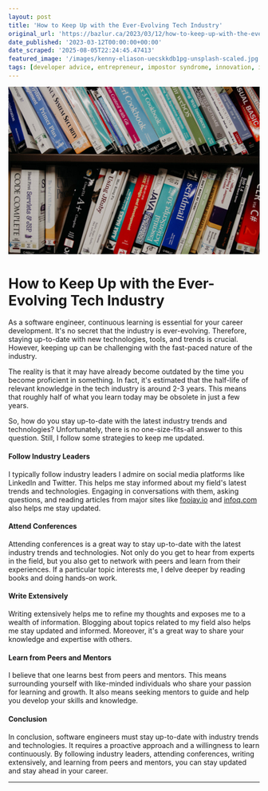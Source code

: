 ```yaml
---
layout: post
title: 'How to Keep Up with the Ever-Evolving Tech Industry'
original_url: 'https://bazlur.ca/2023/03/12/how-to-keep-up-with-the-ever-evolving-tech-industry/'
date_published: '2023-03-12T00:00:00+00:00'
date_scraped: '2025-08-05T22:24:45.47413'
featured_image: '/images/kenny-eliason-uecskkdb1pg-unsplash-scaled.jpg'
tags: [developer advice, entrepreneur, impostor syndrome, innovation, interview, java expert, mentorship, overcoming challenges, programming journey, software industry, adaptability, agile, architecture, career, collaboration, development, devops, engineering, java, jvm, leadership, learning, openjdk, performance, programming, software, technology, careers, community, developers, continuous learning, industry trends, knowledge acquisition, learning strategies, mentoring, networking, professional development, skill development, software engineering, tech industry, canada, conference, confoo, montreal, trip reports, optional, asm, bytecbuddy, bytecode, javaassist, javagent]
---
```


![](images/kenny-eliason-uecskkdb1pg-unsplash-scaled.jpg)

How to Keep Up with the Ever-Evolving Tech Industry
===================================================

As a software engineer, continuous learning is essential for your career development. It's no secret that the industry is ever-evolving. Therefore, staying up-to-date with new technologies, tools, and trends is crucial. However, keeping up can be challenging with the fast-paced nature of the industry.

The reality is that it may have already become outdated by the time you become proficient in something. In fact, it's estimated that the half-life of relevant knowledge in the tech industry is around 2-3 years. This means that roughly half of what you learn today may be obsolete in just a few years.

So, how do you stay up-to-date with the latest industry trends and technologies? Unfortunately, there is no one-size-fits-all answer to this question. Still, I follow some strategies to keep me updated.

#### Follow Industry Leaders

I typically follow industry leaders I admire on social media platforms like LinkedIn and Twitter. This helps me stay informed about my field's latest trends and technologies. Engaging in conversations with them, asking questions, and reading articles from major sites like [foojay.io](https://foojay.io/) and [infoq.com](https://www.infoq.com/) also helps me stay updated.

#### Attend Conferences

Attending conferences is a great way to stay up-to-date with the latest industry trends and technologies. Not only do you get to hear from experts in the field, but you also get to network with peers and learn from their experiences. If a particular topic interests me, I delve deeper by reading books and doing hands-on work.

#### Write Extensively

Writing extensively helps me to refine my thoughts and exposes me to a wealth of information. Blogging about topics related to my field also helps me stay updated and informed. Moreover, it's a great way to share your knowledge and expertise with others.

#### Learn from Peers and Mentors

I believe that one learns best from peers and mentors. This means surrounding yourself with like-minded individuals who share your passion for learning and growth. It also means seeking mentors to guide and help you develop your skills and knowledge.

#### Conclusion

In conclusion, software engineers must stay up-to-date with industry trends and technologies. It requires a proactive approach and a willingness to learn continuously. By following industry leaders, attending conferences, writing extensively, and learning from peers and mentors, you can stay updated and stay ahead in your career.

*** ** * ** ***

